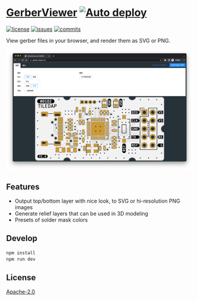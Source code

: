 [GerberViewer](https://gerber.xingrz.me) [![Auto deploy](https://github.com/xingrz/GerberViewer/actions/workflows/deploy.yml/badge.svg?branch=master)](https://github.com/xingrz/GerberViewer/actions/workflows/deploy.yml)
==========

[![license][license-img]][license-url] [![issues][issues-img]][issues-url] [![commits][commits-img]][commits-url]

View gerber files in your browser, and render them as SVG or PNG.

![GerberViewer](screenshot.png)

## Features

* Output top/bottom layer with nice look, to SVG or hi-resolution PNG images
* Generate relief layers that can be used in 3D modeling
* Presets of solder mask colors

## Develop

```sh
npm install
npm run dev
```

## License

[Apache-2.0](LICENSE)

[license-img]: https://img.shields.io/github/license/xingrz/GerberViewer?style=flat-square
[license-url]: LICENSE
[issues-img]: https://img.shields.io/github/issues/xingrz/GerberViewer?style=flat-square
[issues-url]: https://github.com/xingrz/GerberViewer/issues
[commits-img]: https://img.shields.io/github/last-commit/xingrz/GerberViewer?style=flat-square
[commits-url]: https://github.com/xingrz/GerberViewer/commits/master

